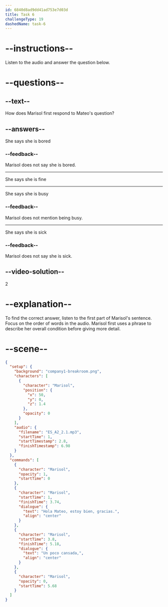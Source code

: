 ```yaml
---
id: 6840d8ad9dd41ad753e7d03d
title: Task 6
challengeType: 19
dashedName: task-6
---
```


<!-- (Audio) Marisol: Hola Mateo, estoy bien, gracias. Un poco cansada. -->

# --instructions--

Listen to the audio and answer the question below.

# --questions--

## --text--

How does Marisol first respond to Mateo's question?

## --answers--

She says she is bored

### --feedback--

Marisol does not say she is bored.

---

She says she is fine

---

She says she is busy

### --feedback--

Marisol does not mention being busy.

---

She says she is sick

### --feedback--

Marisol does not say she is sick.

## --video-solution--

2

# --explanation--

To find the correct answer, listen to the first part of Marisol's sentence. Focus on the order of words in the audio. Marisol first uses a phrase to describe her overall condition before giving more detail.

# --scene--

```json
{
  "setup": {
    "background": "company1-breakroom.png",
    "characters": [
      {
        "character": "Marisol",
        "position": {
          "x": 50,
          "y": 0,
          "z": 1.4
        },
        "opacity": 0
      }
    ],
    "audio": {
      "filename": "ES_A2_2.1.mp3",
      "startTime": 1,
      "startTimestamp": 2.8,
      "finishTimestamp": 6.98
    }
  },
  "commands": [
    {
      "character": "Marisol",
      "opacity": 1,
      "startTime": 0
    },
    {
      "character": "Marisol",
      "startTime": 1,
      "finishTime": 3.74,
      "dialogue": {
        "text": "Hola Mateo, estoy bien, gracias.",
        "align": "center"
      }
    },
    {
      "character": "Marisol",
      "startTime": 3.8,
      "finishTime": 5.18,
      "dialogue": {
        "text": "Un poco cansada,",
        "align": "center"
      }
    },
    {
      "character": "Marisol",
      "opacity": 0,
      "startTime": 5.68
    }
  ]
}
```

